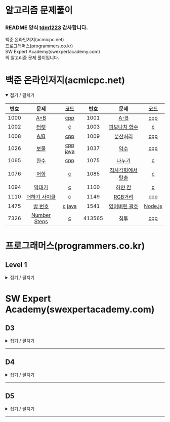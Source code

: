 알고리즘 문제풀이
=================

### README 양식 [tdm1223](https://github.com/tdm1223) 감사합니다.

백준 온라인저지(acmicpc.net)  
프로그래머스(programmers.co.kr)  
SW Expert Academy(swexpertacademy.com)  
의 알고리즘 문제 풀이입니다.

백준 온라인저지(acmicpc.net)
============================

<details open> <summary> 접기 / 펼치기 </summary>

| 번호 | 문제                                                                         | 코드                         | 번호 | 문제                                                             | 코드                         |
|:----:|:----------------------------------------------------------------------------:|:----------------------------:|:----:|:----------------------------------------------------------------:|:----------------------------:|
|  1000   |         [A+B](https://www.acmicpc.net/problem/1000)          | [cpp](baekjoon/1000.cpp)  |  1001   |          [A-B](https://www.acmicpc.net/problem/1001)          | [cpp](baekjoon/1001.cpp)  |
|  1002   |         [터렛](https://www.acmicpc.net/problem/1002)          | [c](baekjoon/1002.c)  |  1003   |          [피보나치 함수](https://www.acmicpc.net/problem/1003)          | [c](baekjoon/1003.c)  |
|  1008   |         [A/B](https://www.acmicpc.net/problem/1008)          | [cpp](baekjoon/1008.cpp)  |  1009   |          [분산처리](https://www.acmicpc.net/problem/1009)          | [cpp](baekjoon/1009.cpp)  |
|  1026   |         [보물](https://www.acmicpc.net/problem/1026)          | [cpp](baekjoon/1026.cpp) [java](baekjoon/1026.java)  |  1037   |          [약수](https://www.acmicpc.net/problem/1037)          | [cpp](baekjoon/1037.cpp)  |
|  1065   |         [한수](https://www.acmicpc.net/problem/1065)          | [cpp](baekjoon/1065.cpp)  |  1075   |          [나누기](https://www.acmicpc.net/problem/1075)          | [c](baekjoon/1075.c)  |
|  1076   |         [저항](https://www.acmicpc.net/problem/1076)          | [c](baekjoon/1076.c)  |  1085   |          [직사각형에서 탈출](https://www.acmicpc.net/problem/1085)          | [c](baekjoon/1085.c)  |
|  1094   |         [막대기](https://www.acmicpc.net/problem/1094)          | [c](baekjoon/1094.c)  |  1100   |          [하얀 칸](https://www.acmicpc.net/problem/1100)          | [c](baekjoon/1100.c)  |
|  1110   |         [더하기 사이클](https://www.acmicpc.net/problem/1110)          | [c](baekjoon/1110.c)  |  1149   |          [RGB거리](https://www.acmicpc.net/problem/1149)          | [cpp](baekjoon/1149.cpp)  |
|  1475   |         [방 번호](https://www.acmicpc.net/problem/1475)          | [c](baekjoon/1475.c) [java](baekjoon/1475.java)  |  1541   |          [잃어버린 괄호](https://www.acmicpc.net/problem/1541)          | [Node.js](baekjoon/1541.js)  |
|  7326   |         [Number Steps](https://www.acmicpc.net/problem/7326)          | [c](baekjoon/7326.c)  |  413565  |          [침투](https://www.acmicpc.net/problem/13565)          | [cpp](baekjoon/13565.cpp)  |


</details>

프로그래머스(programmers.co.kr)
===============================

Level 1
-------
<details close> <summary> 접기 / 펼치기 </summary>

| 번호 | 문제                                                                                        | 코드                        | 번호 | 문제                                                                                       | 코드                        |
|:----:|:-------------------------------------------------------------------------------------------:|:---------------------------:|:----:|:------------------------------------------------------------------------------------------:|:---------------------------:|

</details>


SW Expert Academy(swexpertacademy.com)
======================================  

D3
--

<details close> <summary> 접기 / 펼치기 </summary>

| 번호 | 문제                                                                                                                      | 코드                                | 번호 | 문제                                                                                                                    | 코드                                |
|:----:|:-------------------------------------------------------------------------------------------------------------------------:|:-----------------------------------:|:----:|:-----------------------------------------------------------------------------------------------------------------------:|:-----------------------------------:|

</details>

---

D4
--

<details close> <summary> 접기 / 펼치기 </summary>

| 번호 | 문제                                                                                                                         | 코드                                | 번호 | 문제                                                                                                                     | 코드                                |
|:----:|:----------------------------------------------------------------------------------------------------------------------------:|:-----------------------------------:|:----:|:------------------------------------------------------------------------------------------------------------------------:|:-----------------------------------:|

</details>

---

D5
--

<details close> <summary> 접기 / 펼치기 </summary>

| 번호 | 문제                                                                                                                         | 코드                                | 번호 | 문제                                                                                                                     | 코드                                |
|:----:|:----------------------------------------------------------------------------------------------------------------------------:|:-----------------------------------:|:----:|:------------------------------------------------------------------------------------------------------------------------:|:-----------------------------------:|

</details>

---